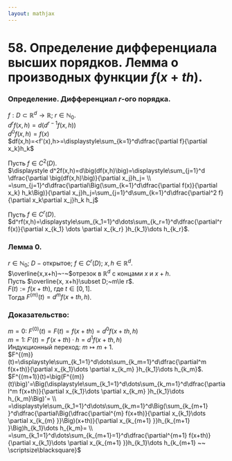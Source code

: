 ```yaml
---  
layout: mathjax  
---  
```

  
# 58. Определение дифференциала высших порядков. Лемма о производных функции $f(x+th)$.  
  
### Определение. Дифференциал $r$-ого порядка.  
$f:D\subset\mathbb{R}^d\to\mathbb{R};~r\in \mathbb{N}_0$.  
$d^rf(x,h)=d\big(d^{r-1}f(x,h)\big)$  
$d^0f(x,h)=f(x)$  
$df(x,h)=<f'(x),h>=\displaystyle\sum_{k=1}^d\dfrac{\partial f}{\partial x_k}h_k$  
  
Пусть $f\in C^2(D)$.  
$\displaystyle d^2f(x,h)=d\big(df(x,h)\big)=\displaystyle\sum_{j=1}^d \dfrac{\partial \big(df(x,h)\big)}{\partial x_j}h_j=  
\\  
=\sum_{j=1}^d\dfrac{\partial\Big(\sum_{k=1}^d\dfrac{\partial f(x)}{\partial x_k} h_k\Big)}{\partial x_j}h_j=\sum_{j=1}^d\sum_{k=1}^d\dfrac{\partial^2 f}{\partial x_k\partial x_j}h_k h_j$  
  
Пусть $f\in C^r(D)$.  
$d^rf(x,h)=\displaystyle\sum_{k_1=1}^d\dots\sum_{k_r=1}^d\dfrac{\partial^r f(x)}{\partial x_{k_1} \dots \partial x_{k_r} }h_{k_1}\dots h_{k_r}$.  
  
### Лемма $0$.  
$r\in\mathbb{N}_0;~D~-~$открытое$;~f\in C^r(D);~x,h\in\mathbb{R}^d$.  
$\overline{x,x+h}~-~$отрезок в $\mathbb{R}^d$ с концами $x$ и $x+h$.  
Пусть $\overline{x, x+h}\subset D;~m\le r$.  
$F(t):=f(x+th),$ где $t\in[0,1]$.  
Тогда $F^{(m)}(t)=d^mf(x+th,h)$.  
  
### Доказательство:  
$m=0:~F^{(0)}(t)=F(t)=f(x+th)=d^0f(x+th,h)$  
$m=1:~F'(t)=f'(x+th)\cdot h=d^1f(x+th,h)$  
Индукционный переход: $m\mapsto m+1$.  
$F^{(m)}(t)=\displaystyle\sum_{k_1=1}^d\dots\sum_{k_m=1}^d\dfrac{\partial^m f(x+th)}{\partial x_{k_1}\dots \partial x_{k_m} }h_{k_1}\dots h_{k_m}$.  
$F^{(m+1)}(t)=\big(F^{(m)}(t)\big)'=\Big(\displaystyle\sum_{k_1=1}^d\dots\sum_{k_m=1}^d\dfrac{\partial^m f(x+th)}{\partial x_{k_1}\dots \partial x_{k_m} }h_{k_1}\dots h_{k_m}\Big)'=  
\\  
=\displaystyle\sum_{k_1=1}^d\dots\sum_{k_m=1}^d\Big(\sum_{k_{m+1} }^d\dfrac{\partial\Big(\dfrac{\partial^{m} f(x+th)}{\partial x_{k_1}\dots \partial x_{k_{m} }}\Big)(x+th)}{\partial x_{k_{m+1} }}h_{k_{m+1} }\Big)h_{k_1}\dots h_{k_m}=  
\\  
=\sum_{k_1=1}^d\dots\sum_{k_{m+1}=1}^d\dfrac{\partial^{m+1} f(x+th)}{\partial x_{k_1}\dots \partial x_{k_{m+1} }}h_{k_1}\dots h_{k_{m+1} ~~ \scriptsize\blacksquare}$  
